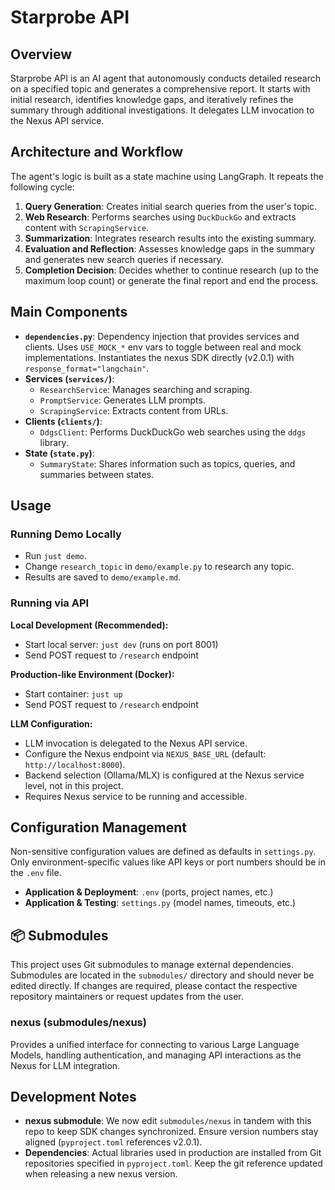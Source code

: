 # Starprobe API

## Overview

Starprobe API is an AI agent that autonomously conducts detailed research on a specified topic and generates a comprehensive report. It starts with initial research, identifies knowledge gaps, and iteratively refines the summary through additional investigations. It delegates LLM invocation to the Nexus API service.

## Architecture and Workflow

The agent's logic is built as a state machine using LangGraph. It repeats the following cycle:

1.  **Query Generation**: Creates initial search queries from the user's topic.
2.  **Web Research**: Performs searches using `DuckDuckGo` and extracts content with `ScrapingService`.
3.  **Summarization**: Integrates research results into the existing summary.
4.  **Evaluation and Reflection**: Assesses knowledge gaps in the summary and generates new search queries if necessary.
5.  **Completion Decision**: Decides whether to continue research (up to the maximum loop count) or generate the final report and end the process.

## Main Components

-   **`dependencies.py`**: Dependency injection that provides services and clients. Uses `USE_MOCK_*` env vars to toggle between real and mock implementations. Instantiates the nexus SDK directly (v2.0.1) with `response_format="langchain"`.
-   **Services (`services/`)**:
    -   `ResearchService`: Manages searching and scraping.
    -   `PromptService`: Generates LLM prompts.
    -   `ScrapingService`: Extracts content from URLs.
-   **Clients (`clients/`)**:
    -   `DdgsClient`: Performs DuckDuckGo web searches using the `ddgs` library.
-   **State (`state.py`)**:
    -   `SummaryState`: Shares information such as topics, queries, and summaries between states.

## Usage

### Running Demo Locally

-   Run `just demo`.
-   Change `research_topic` in `demo/example.py` to research any topic.
-   Results are saved to `demo/example.md`.

### Running via API

**Local Development (Recommended):**
-   Start local server: `just dev` (runs on port 8001)
-   Send POST request to `/research` endpoint

**Production-like Environment (Docker):**
-   Start container: `just up`
-   Send POST request to `/research` endpoint

**LLM Configuration:**
-   LLM invocation is delegated to the Nexus API service.
-   Configure the Nexus endpoint via `NEXUS_BASE_URL` (default: `http://localhost:8000`).
-   Backend selection (Ollama/MLX) is configured at the Nexus service level, not in this project.
-   Requires Nexus service to be running and accessible.

## Configuration Management

Non-sensitive configuration values are defined as defaults in `settings.py`. Only environment-specific values like API keys or port numbers should be in the `.env` file.

-   **Application & Deployment**: `.env` (ports, project names, etc.)
-   **Application & Testing**: `settings.py` (model names, timeouts, etc.)

## 📦 Submodules

This project uses Git submodules to manage external dependencies. Submodules are located in the `submodules/` directory and should never be edited directly. If changes are required, please contact the respective repository maintainers or request updates from the user.

### nexus (submodules/nexus)
Provides a unified interface for connecting to various Large Language Models, handling authentication, and managing API interactions as the Nexus for LLM integration.

## Development Notes

-   **nexus submodule**: We now edit `submodules/nexus` in tandem with this repo to keep SDK changes synchronized. Ensure version numbers stay aligned (`pyproject.toml` references v2.0.1).
-   **Dependencies**: Actual libraries used in production are installed from Git repositories specified in `pyproject.toml`. Keep the git reference updated when releasing a new nexus version.
